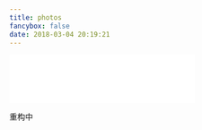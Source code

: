 ```yaml
---
title: photos
fancybox: false
date: 2018-03-04 20:19:21
---
```




<iframe frameborder="no" border="0" marginwidth="0" marginheight="0" width=330 height=86 src="//music.163.com/outchain/player?type=2&id=409654891&auto=1&height=66"></iframe>

重构中
